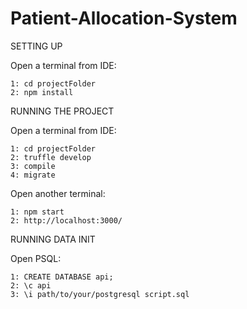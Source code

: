 # Patient-Allocation-System

SETTING UP



Open a terminal from IDE:

	1: cd projectFolder
	2: npm install




RUNNING THE PROJECT



Open a terminal from IDE:


	1: cd projectFolder
	2: truffle develop
	3: compile
	4: migrate


Open another terminal:

	1: npm start
	2: http://localhost:3000/
	
	

RUNNING DATA INIT


Open PSQL:

	1: CREATE DATABASE api;
	2: \c api
	3: \i path/to/your/postgresql script.sql
